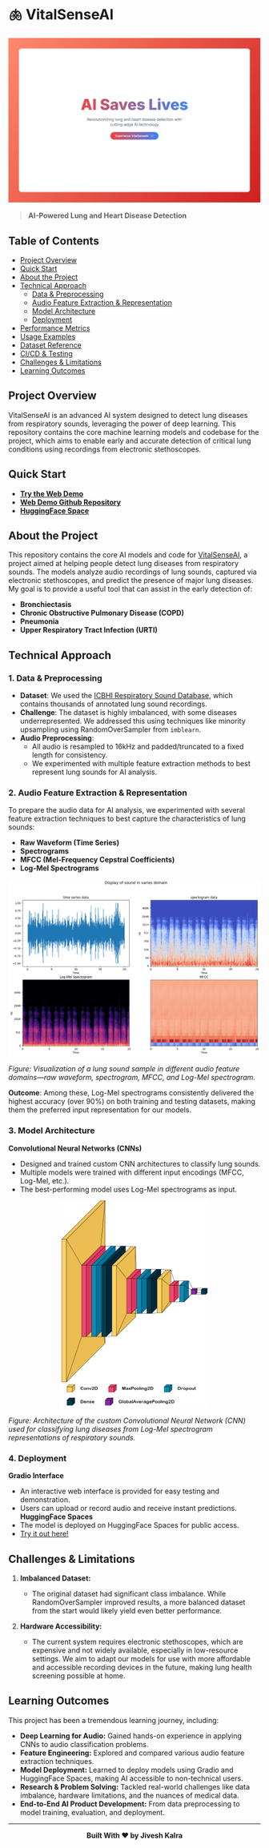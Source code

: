 # 🫁 VitalSenseAI 

![Public Banner Image](images/landing_page.jpg)

> **AI-Powered Lung and Heart Disease Detection**

## Table of Contents

- [Project Overview](#project-overview)
- [Quick Start](#quick-start)
- [About the Project](#about-the-project)
- [Technical Approach](#technical-approach)
  - [Data & Preprocessing](#1-data--preprocessing)
  - [Audio Feature Extraction & Representation](#2-audio-feature-extraction--representation)
  - [Model Architecture](#3-model-architecture)
  - [Deployment](#4-deployment)
- [Performance Metrics](#performance-metrics)
- [Usage Examples](#usage-examples)
- [Dataset Reference](#dataset-reference)
- [CI/CD & Testing](#cicd--testing)
- [Challenges & Limitations](#challenges--limitations)
- [Learning Outcomes](#learning-outcomes)
 
## Project Overview

VitalSenseAI is an advanced AI system designed to detect lung diseases from respiratory sounds, leveraging the power of deep learning. This repository contains the core machine learning models and codebase for the project, which aims to enable early and accurate detection of critical lung conditions using recordings from electronic stethoscopes. 


## Quick Start
- [**Try the Web Demo**](https://vital-sense-ai.vercel.app/)
- [**Web Demo Github Repository**](https://github.com/jiveshkalra/vital-sense-ai)
- [**HuggingFace Space**](https://huggingface.co/spaces/jiveshkalra/LungDiseaseDetector)

## About the Project

This repository contains the core AI models and code for [VitalSenseAI](https://github.com/jiveshkalra/vital-sense-ai), a project aimed at helping people detect lung diseases from respiratory sounds. The models analyze audio recordings of lung sounds, captured via electronic stethoscopes, and predict the presence of major lung diseases. My goal is to provide a useful tool that can assist in the early detection of:

- **Bronchiectasis**
- **Chronic Obstructive Pulmonary Disease (COPD)**
- **Pneumonia**
- **Upper Respiratory Tract Infection (URTI)** 

## Technical Approach

### 1. Data & Preprocessing
* **Dataset**: We used the [ICBHI Respiratory Sound Database](https://www.kaggle.com/datasets/vbookshelf/respiratory-sound-database), which contains thousands of annotated lung sound recordings.
* **Challenge**: The dataset is highly imbalanced, with some diseases underrepresented. We addressed this using techniques like minority upsampling using RandomOverSampler from `imblearn`.
* **Audio Preprocessing**:
  - All audio is resampled to 16kHz and padded/truncated to a fixed length for consistency.
  - We experimented with multiple feature extraction methods to best represent lung sounds for AI analysis.

### 2. Audio Feature Extraction & Representation

To prepare the audio data for AI analysis, we experimented with several feature extraction techniques to best capture the characteristics of lung sounds:
* **Raw Waveform (Time Series)**
* **Spectrograms**
* **MFCC (Mel-Frequency Cepstral Coefficients)**
* **Log-Mel Spectrograms**

![Comparison of lung sound representations: raw waveform, spectrogram, MFCC, and Log-Mel spectrogram.](images/sound_in_various_domains.png)

*Figure: Visualization of a lung sound sample in different audio feature domains—raw waveform, spectrogram, MFCC, and Log-Mel spectrogram.*

**Outcome**: Among these, Log-Mel spectrograms consistently delivered the highest accuracy (over 90%) on both training and testing datasets, making them the preferred input representation for our models.


### 3. Model Architecture

**Convolutional Neural Networks (CNNs)**
  - Designed and trained custom CNN architectures to classify lung sounds.
  - Multiple models were trained with different input encodings (MFCC, Log-Mel, etc.).
  - The best-performing model uses Log-Mel spectrograms as input.
  <p align="center">
    <img src="images/model2.png" alt="Diagram showing the architecture of the CNN model used for the lung sound classification." width="300"/>
  </p>

*Figure: Architecture of the custom Convolutional Neural Network (CNN) used for classifying lung diseases from Log-Mel spectrogram representations of respiratory sounds.*

### 4. Deployment

**Gradio Interface**
  - An interactive web interface is provided for easy testing and demonstration.
  - Users can upload or record audio and receive instant predictions.
**HuggingFace Spaces**
  - The model is deployed on HuggingFace Spaces for public access.
  - [Try it out here!](https://huggingface.co/spaces/jiveshkalra/LungDiseaseDetector)


## Challenges & Limitations 

1. **Imbalanced Dataset:**
   - The original dataset had significant class imbalance. While RandomOverSampler improved results, a more balanced dataset from the start would likely yield even better performance. 

2. **Hardware Accessibility:**
   - The current system requires electronic stethoscopes, which are expensive and not widely available, especially in low-resource settings. We aim to adapt our models for use with more affordable and accessible recording devices in the future, making lung health screening possible at home.  

## Learning Outcomes

This project has been a tremendous learning journey, including:
- **Deep Learning for Audio:** Gained hands-on experience in applying CNNs to audio classification problems.
- **Feature Engineering:** Explored and compared various audio feature extraction techniques.
- **Model Deployment:** Learned to deploy models using Gradio and HuggingFace Spaces, making AI accessible to non-technical users.
- **Research & Problem Solving:** Tackled real-world challenges like data imbalance, hardware limitations, and the nuances of medical data.
- **End-to-End AI Product Development:** From data preprocessing to model training, evaluation, and deployment.

---

<p align="center">
  <b>Built With ❤️ by Jivesh Kalra</b>
</p>